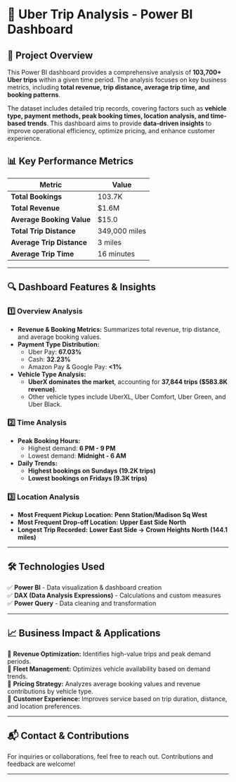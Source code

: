 # **🚖 Uber Trip Analysis - Power BI Dashboard**  

## 📌 **Project Overview**  
This Power BI dashboard provides a comprehensive analysis of **103,700+ Uber trips** within a given time period. The analysis focuses on key business metrics, including **total revenue, trip distance, average trip time, and booking patterns**.  

The dataset includes detailed trip records, covering factors such as **vehicle type, payment methods, peak booking times, location analysis, and time-based trends**. This dashboard aims to provide **data-driven insights** to improve operational efficiency, optimize pricing, and enhance customer experience.  

## 📊 **Key Performance Metrics**  
| Metric                     | Value              |  
|----------------------------|--------------------|  
| **Total Bookings**         | 103.7K             |  
| **Total Revenue**          | $1.6M              |  
| **Average Booking Value**  | $15.0              |  
| **Total Trip Distance**    | 349,000 miles      |  
| **Average Trip Distance**  | 3 miles            |  
| **Average Trip Time**      | 16 minutes         |  


---

## 🔍 **Dashboard Features & Insights**  

### **1️⃣ Overview Analysis**  
- **Revenue & Booking Metrics:** Summarizes total revenue, trip distance, and average booking values.  
- **Payment Type Distribution:**  
  - Uber Pay: **67.03%**  
  - Cash: **32.23%**  
  - Amazon Pay & Google Pay: **<1%**  
- **Vehicle Type Analysis:**  
  - **UberX dominates the market**, accounting for **37,844 trips ($583.8K revenue)**.  
  - Other vehicle types include UberXL, Uber Comfort, Uber Green, and Uber Black.  

### **2️⃣ Time Analysis**  
- **Peak Booking Hours:**  
  - Highest demand: **6 PM - 9 PM**  
  - Lowest demand: **Midnight - 6 AM**  
- **Daily Trends:**  
  - **Highest bookings on Sundays (19.2K trips)**  
  - **Lowest bookings on Fridays (9.3K trips)**  

### **3️⃣ Location Analysis**  
- **Most Frequent Pickup Location:** **Penn Station/Madison Sq West**  
- **Most Frequent Drop-off Location:** **Upper East Side North**  
- **Longest Trip Recorded:** **Lower East Side → Crown Heights North (144.1 miles)**  

---

## 🛠️ **Technologies Used**  
✅ **Power BI** - Data visualization & dashboard creation  
✅ **DAX (Data Analysis Expressions)** - Calculations and custom measures  
✅ **Power Query** - Data cleaning and transformation  
 

---

## 📈 **Business Impact & Applications**  
🔹 **Revenue Optimization:** Identifies high-value trips and peak demand periods.  
🔹 **Fleet Management:** Optimizes vehicle availability based on demand trends.  
🔹 **Pricing Strategy:** Analyzes average booking values and revenue contributions by vehicle type.  
🔹 **Customer Experience:** Improves service based on trip duration, distance, and location preferences.  

---

## 📬 **Contact & Contributions**  
For inquiries or collaborations, feel free to reach out. Contributions and feedback are welcome!  

---
